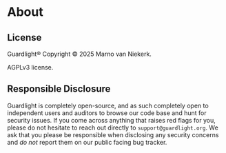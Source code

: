 # About

## License <a href="#responsible-disclosure" id="responsible-disclosure"></a>

Guardlight® Copyright © 2025 Marno van Niekerk.

AGPLv3 license.

## Responsible Disclosure <a href="#responsible-disclosure" id="responsible-disclosure"></a>

Guardlight is completely open-source, and as such completely open to independent users and auditors to browse our code base and hunt for security issues. If you come across anything that raises red flags for you, please do not hesitate to reach out directly to `support@guardlight.org`. We ask that you please be responsible when disclosing any security concerns and _do not_ report them on our public facing bug tracker.

